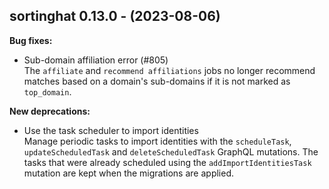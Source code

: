 ## sortinghat 0.13.0 - (2023-08-06)

**Bug fixes:**

 * Sub-domain affiliation error (#805)\
   The `affiliate` and `recommend affiliations` jobs no longer recommend
   matches based on a domain's sub-domains if it is not marked as
   `top_domain`.

**New deprecations:**

 * Use the task scheduler to import identities\
   Manage periodic tasks to import identities with the `scheduleTask`,
   `updateScheduledTask` and `deleteScheduledTask` GraphQL mutations. The
   tasks that were already scheduled using the `addImportIdentitiesTask`
   mutation are kept when the migrations are applied.

